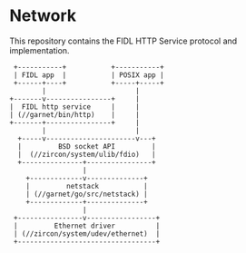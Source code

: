 # Network

This repository contains the FIDL HTTP Service protocol and implementation.

     +-----------+           +-----------+
     | FIDL app  |           | POSIX app |
     +------+----+           +-----+-----+
            |                      |
    +-------v----------------+     |
    |  FIDL http service     |     |
    | (//garnet/bin/http)    |     |
    +-------+----------------+     |
            |                      |
      +-----v----------------------v---+
      |         BSD socket API         |
      |  (//zircon/system/ulib/fdio)   |
      +---------------+----------------+
                      |
        +-------------v--------------+
        |         netstack           |
        | (//garnet/go/src/netstack) |
        +-------------+--------------+
                      |
     +----------------v-----------------+
     |         Ethernet driver          |
     | (//zircon/system/udev/ethernet)  |
     +----------------------------------+
